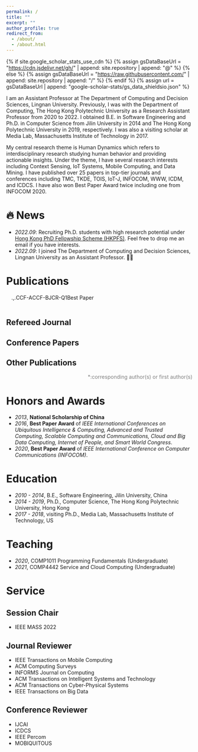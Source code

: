 ```yaml
---
permalink: /
title: ""
excerpt: ""
author_profile: true
redirect_from: 
  - /about/
  - /about.html
---
```


{% if site.google_scholar_stats_use_cdn %}
{% assign gsDataBaseUrl = "https://cdn.jsdelivr.net/gh/" | append: site.repository | append: "@" %}
{% else %}
{% assign gsDataBaseUrl = "https://raw.githubusercontent.com/" | append: site.repository | append: "/" %}
{% endif %}
{% assign url = gsDataBaseUrl | append: "google-scholar-stats/gs_data_shieldsio.json" %}

<span class='anchor' id='about-me'></span>

I am an Assistant Professor at The Department of Computing and Decision Sciences, Lingnan University. Previously, I was with the Department of Computing, The Hong Kong Polytechnic University as a Research Assistant Professor from 2020 to 2022. 
I obtained B.E. in Software Engineering and Ph.D. in Computer Science from Jilin University in 2014 and The Hong Kong Polytechnic University in 2019, respectively. I was also a visiting scholar at Media Lab, Massachusetts Institute of Technology in 2017. 

My central research theme is Human Dynamics which refers to interdisciplinary research studying human behavior and providing actionable insights. 
Under the theme, I have several research interests including Context Sensing, IoT Systems, Mobile Computing, and Data Mining. 
I have published over 25 papers in top-tier journals and conferences including TMC, TKDE, TOIS, IoT-J, INFOCOM, WWW, ICDM, and ICDCS. 
I have also won Best Paper Award twice including one from INFOCOM 2020. 


<!-- My research interest includes neural machine translation and computer vision. I have published more than 100 papers at the top international AI conferences with total 
<a href='https://scholar.google.com/citations?user=amJMlVoAAAAJ'><img src="https://img.shields.io/endpoint?url={{ url | url_encode }}&logo=Google%20Scholar&labelColor=f6f6f6&color=9cf&style=flat&label=citations"></a>).
 -->

# 🔥 News
- *2022.09*: Recruiting Ph.D. students with high research potential under [Hong Kong PhD Fellowship Scheme (HKPFS)](https://cerg1.ugc.edu.hk/hkpfs/index.html). Feel free to drop me an email if you have interests.
- *2022.09*: I joined The Department of Computing and Decision Sciences, Lingnan University as an Assistant Professor. 🎉🎉  


# Publications 

<div class="bibtex_template" style="padding-left: 1em;padding-right: 5%; display: flex;">
    <div class="if url">
      <a class="bibtexVar" href="+URL+" extra="url" style="color: #277BC0">
        <span class="title"></span>
      </a>
    </div>
    <div class="if !url">
      <div class="if doi">
        <a class="bibtexVar" href="http://dx.doi.org/+DOI+" extra="doi" style="color: #277BC0">
          <span class="title"></span>
        </a>
      </div>
      <div class="if !doi">
        <a style="color: #277BC0">
          <span class="title"></span>
        </a>
      </div>
    </div> 
    <span class="author"></span>.
    <span class="journal" style="font-style: italic;"></span>,
    <span class="year"></span>.
    <span class="if ccf==CCF A"><span class="ccfa">CCF-A</span></span>
    <span class="if ccf==CCF B"><span class="ccfb">CCF-B</span></span>
    <span class="if jcr==JCR Q1"><span class="jcrq1">JCR-Q1</span></span>
    <span class="if note==Best Paper Award"><span class="best_paper">Best Paper</span></span>
    <br/>
    <br/>
</div>

<div class="bibtex_structure">
  <div class="sections BIBTEXTYPEKEY">
    <div class="section ARTICLE">
      <h2>Refereed Journal</h2>
      <div class="sort year" extra="DESC number">
        <h3 class="title"><span class='year'></span></h3>
        <div class="templates"></div>
      </div>
    </div>
    <div class="section PROCEEDINGS">
      <h2>Conference Papers</h2>
      <div class="sort year" extra="DESC number">
        <h3 class="title"><span class='year'></span></h3>
        <div class="templates"></div>
      </div>
    </div>
    <div class="section misc|phdthesis|mastersthesis|bachelorsthesis|techreport|chapter">
      <h2>Other Publications</h2>
      <div class="sort year" extra="DESC number">
        <div class="templates"></div>
      </div>
    </div>
  </div>
</div>

<div id="bibtex_display" style="padding-left: 1em;" ></div>

<p style="color: grey; text-align: right;">*:corresponding author(s) or first author(s)</p>


# Honors and Awards
- *2013*, **National Scholarship of China**
- *2016*, **Best Paper Award** of _IEEE International Conferences on Ubiquitous Intelligence & Computing, Advanced and Trusted Computing, Scalable Computing and Communications, Cloud and Big Data Computing, Internet of People, and Smart World Congress_.
- *2020*, **Best Paper Award** of _IEEE International Conference on Computer Communications (INFOCOM)_.

# Education
- *2010 - 2014*, B.E., Software Engineering, Jilin University, China 
- *2014 - 2019*, Ph.D., Computer Science, The Hong Kong Polytechnic University, Hong Kong
- *2017 - 2018*, visiting Ph.D., Media Lab, Massachusetts Institute of Technology, US


# Teaching
- *2020*, COMP1011 Programming Fundamentals (Undergraduate)
- *2021*, COMP4442 Service and Cloud Computing (Undergraduate)


# Service
## Session Chair
- IEEE MASS 2022

## Journal Reviewer
- IEEE Transactions on Mobile Computing
- ACM Computing Surveys
- INFORMS Journal on Computing
- ACM Transactions on Intelligent Systems and Technology
- ACM Transactions on Cyber-Physical Systems
- IEEE Transactions on Big Data

## Conference Reviewer
- IJCAI 
- ICDCS 
- IEEE Percom 
- MOBIQUITOUS 


